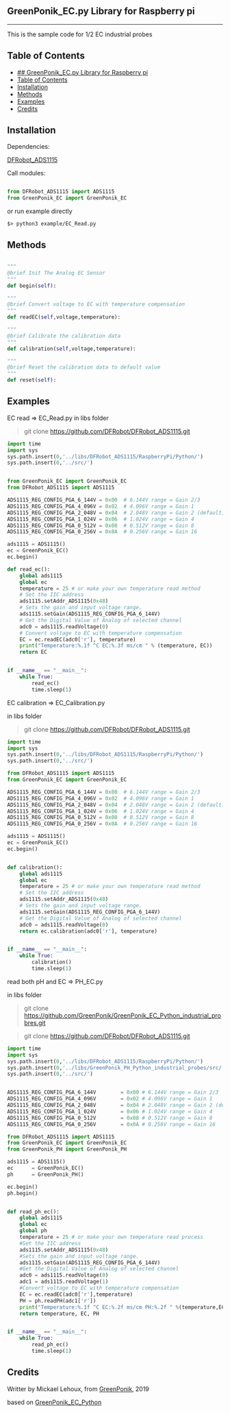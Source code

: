 ## GreenPonik_EC.py Library for Raspberry pi
---------------------------------------------------------
This is the sample code for 1/2 EC industrial probes
## Table of Contents

- [## GreenPonik_EC.py Library for Raspberry pi](#greenponikecpy-library-for-raspberry-pi)
- [Table of Contents](#table-of-contents)
- [Installation](#installation)
- [Methods](#methods)
- [Examples](#examples)
- [Credits](#credits)
<snippet>
<content>

## Installation

Dependencies:

[DFRobot_ADS1115](https://github.com/DFRobot/DFRobot_ADS1115/tree/master/RaspberryPi/Python)

Call modules:

```Python

from DFRobot_ADS1115 import ADS1115
from GreenPonik_EC import GreenPonik_EC

```

or run example directly

```shell
$> python3 example/EC_Read.py

```
## Methods

```python

"""
@brief Init The Analog EC Sensor
"""
def begin(self):

"""
@brief Convert voltage to EC with temperature compensation
"""
def readEC(self,voltage,temperature):

"""
@brief Calibrate the calibration data
"""
def calibration(self,voltage,temperature):

"""
@brief Reset the calibration data to default value
"""
def reset(self):

```

## Examples
EC read => EC_Read.py
in libs folder

> git clone https://github.com/DFRobot/DFRobot_ADS1115.git
```Python
import time
import sys
sys.path.insert(0,'../libs/DFRobot_ADS1115/RaspberryPi/Python/')
sys.path.insert(0,'../src/')


from GreenPonik_EC import GreenPonik_EC
from DFRobot_ADS1115 import ADS1115

ADS1115_REG_CONFIG_PGA_6_144V = 0x00  # 6.144V range = Gain 2/3
ADS1115_REG_CONFIG_PGA_4_096V = 0x02  # 4.096V range = Gain 1
ADS1115_REG_CONFIG_PGA_2_048V = 0x04  # 2.048V range = Gain 2 (default)
ADS1115_REG_CONFIG_PGA_1_024V = 0x06  # 1.024V range = Gain 4
ADS1115_REG_CONFIG_PGA_0_512V = 0x08  # 0.512V range = Gain 8
ADS1115_REG_CONFIG_PGA_0_256V = 0x0A  # 0.256V range = Gain 16

ads1115 = ADS1115()
ec = GreenPonik_EC()
ec.begin()

def read_ec():
    global ads1115
    global ec
    temperature = 25 # or make your own temperature read method
    # Set the IIC address
    ads1115.setAddr_ADS1115(0x48)
    # Sets the gain and input voltage range.
    ads1115.setGain(ADS1115_REG_CONFIG_PGA_6_144V)
    # Get the Digital Value of Analog of selected channel
    adc0 = ads1115.readVoltage(0)
    # Convert voltage to EC with temperature compensation
    EC = ec.readEC(adc0['r'], temperature)
    print("Temperature:%.1f ^C EC:%.3f ms/cm " % (temperature, EC))
    return EC


if __name__ == "__main__":
    while True:
        read_ec()
        time.sleep(1)

```
EC calibration => EC_Calibration.py

in libs folder

> git clone https://github.com/DFRobot/DFRobot_ADS1115.git
```Python
import time
import sys
sys.path.insert(0,'../libs/DFRobot_ADS1115/RaspberryPi/Python/')
sys.path.insert(0,'../src/')

from DFRobot_ADS1115 import ADS1115
from GreenPonik_EC import GreenPonik_EC

ADS1115_REG_CONFIG_PGA_6_144V = 0x00  # 6.144V range = Gain 2/3
ADS1115_REG_CONFIG_PGA_4_096V = 0x02  # 4.096V range = Gain 1
ADS1115_REG_CONFIG_PGA_2_048V = 0x04  # 2.048V range = Gain 2 (default)
ADS1115_REG_CONFIG_PGA_1_024V = 0x06  # 1.024V range = Gain 4
ADS1115_REG_CONFIG_PGA_0_512V = 0x08  # 0.512V range = Gain 8
ADS1115_REG_CONFIG_PGA_0_256V = 0x0A  # 0.256V range = Gain 16

ads1115 = ADS1115()
ec = GreenPonik_EC()
ec.begin()


def calibration():
    global ads1115
    global ec
    temperature = 25 # or make your own temperature read method
    # Set the IIC address
    ads1115.setAddr_ADS1115(0x48)
    # Sets the gain and input voltage range.
    ads1115.setGain(ADS1115_REG_CONFIG_PGA_6_144V)
    # Get the Digital Value of Analog of selected channel
    adc0 = ads1115.readVoltage(0)
    return ec.calibration(adc0['r'], temperature)


if __name__ == "__main__":
    while True:
        calibration()
        time.sleep(1)

```

read both pH and EC => PH_EC.py

in libs folder

> git clone https://github.com/GreenPonik/GreenPonik_EC_Python_industrial_probres.git

> git clone https://github.com/DFRobot/DFRobot_ADS1115.git

```Python
import time
import sys
sys.path.insert(0,'../libs/DFRobot_ADS1115/RaspberryPi/Python/')
sys.path.insert(0,'../libs/GreenPonik_PH_Python_industrial_probes/src/')
sys.path.insert(0,'../src/')


ADS1115_REG_CONFIG_PGA_6_144V        = 0x00 # 6.144V range = Gain 2/3
ADS1115_REG_CONFIG_PGA_4_096V        = 0x02 # 4.096V range = Gain 1
ADS1115_REG_CONFIG_PGA_2_048V        = 0x04 # 2.048V range = Gain 2 (default)
ADS1115_REG_CONFIG_PGA_1_024V        = 0x06 # 1.024V range = Gain 4
ADS1115_REG_CONFIG_PGA_0_512V        = 0x08 # 0.512V range = Gain 8
ADS1115_REG_CONFIG_PGA_0_256V        = 0x0A # 0.256V range = Gain 16

from DFRobot_ADS1115 import ADS1115
from GreenPonik_EC import GreenPonik_EC
from GreenPonik_PH import GreenPonik_PH

ads1115 = ADS1115()
ec      = GreenPonik_EC()
ph      = GreenPonik_PH()

ec.begin()
ph.begin()


def read_ph_ec():
	global ads1115
	global ec
	global ph
	temperature = 25 # or make your own temperature read process
	#Set the IIC address
	ads1115.setAddr_ADS1115(0x48)
	#Sets the gain and input voltage range.
	ads1115.setGain(ADS1115_REG_CONFIG_PGA_6_144V)
	#Get the Digital Value of Analog of selected channel
	adc0 = ads1115.readVoltage(0)
	adc1 = ads1115.readVoltage(1)
	#Convert voltage to EC with temperature compensation
	EC = ec.readEC(adc0['r'],temperature)
	PH = ph.readPH(adc1['r'])
	print("Temperature:%.1f ^C EC:%.2f ms/cm PH:%.2f " %(temperature,EC,PH))
	return temperature, EC, PH


if __name__ == "__main__":
    while True:
        read_ph_ec()
        time.sleep(1)

```

## Credits
Writter by Mickael Lehoux, from [GreenPonik](https://www.greenponik.com), 2019

based on [GreenPonik_EC_Python](https://github.com/GreenPonik/GreenPonik_EC_Python)
